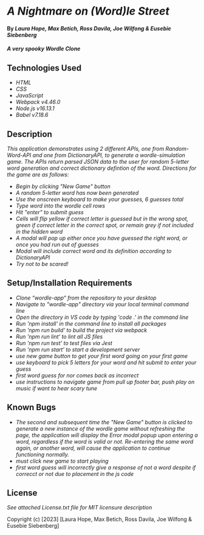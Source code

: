 # _A Nightmare on (Word)le Street_

#### By _**Laura Hope, Max Betich, Ross Davila, Joe Wilfong & Eusebie Siebenberg**_

#### _A very spooky Wordle Clone_

## Technologies Used

* _HTML_
* _CSS_
* _JavaScript_
* _Webpack v4.46.0_
* _Node.js v16.13.1_
* _Babel v7.18.6_

## Description

_This application demonstrates using 2 different APIs, one from Random-Word-API and one from DictionaryAPI, to generate a wordle-simulation game. The APIs return parsed JSON data to the user for random 5-letter word generation and correct dictionary defintion of the word. Directions for the game are as follows:_
* _Begin by clicking "New Game" button_
* _A random 5-letter word has now been generated_
* _Use the onscreen keyboard to make your guesses, 6 guesses total_
* _Type word into the wordle cell rows_
* _Hit "enter" to submit guess_
* _Cells will flip yellow if correct letter is guessed but in the wrong spot, green if correct letter in the correct spot, or remain grey if not included in the hidden word_
* _A modal will pop up either once you have guessed the right word, or once you had run out of guesses_
* _Modal will include correct word and its definition according to DictionaryAPI_
* _Try not to be scared!_

## Setup/Installation Requirements

* _Clone “wordle-app“ from the repository to your desktop_
* _Navigate to "wordle-app" directory via your local terminal command line_
* _Open the directory in VS code by typing 'code .' in the command line_
* _Run 'npm install' in the command line to install all packages_
* _Run 'npm run build' to build the project via webpack_
* _Run 'npm run lint' to lint all JS files_
* _Run 'npm run test' to test files via Jest_
* _Run 'npm run start' to start a development server_
* _use new game button to get your first word going on your first game_
* _use keyboard to pick 5 letters for your word and hit submit to enter your guess_
* _first word guess for nor comes back as incorrect_
* _use instructions to navigate game from pull up footer bar, push play on music if want to hear scary tune_

## Known Bugs

* _The second and subsequent time the "New Game" button is clicked to generate a new instance of the wordle game without refreshing the page, the application will display the Error modal popup upon entering a word, regardless if the word is valid or not. Re-entering the same word again, or another word, will cause the application to continue functioning normally._
* _must click new game to start playing_
* _first word guess will incorrectly give a response of not a word despite if correcct or not due to placement in the js code_

## License

_See attached License.txt file for MIT licensure description_

Copyright (c) [2023] [Laura Hope, Max Betich, Ross Davila, Joe Wilfong & Eusebie Siebenberg]